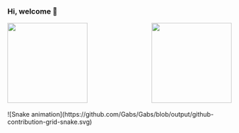 ### Hi, welcome 👋

  <div>
    <img  height="180em" src="https://github-readme-stats.vercel.app/api?username=Gabs&show_icons=true&theme=great-gatsby&include_all_commits=true&count_private=true"/>
    <img align="right" height="180em" src="https://github-readme-stats.vercel.app/api/top-langs/?username=Gabs&layout=compact&langs_count=16&theme=great-gatsby"/>
  </div>
  <br>
  ![Snake animation](https://github.com/Gabs/Gabs/blob/output/github-contribution-grid-snake.svg)
